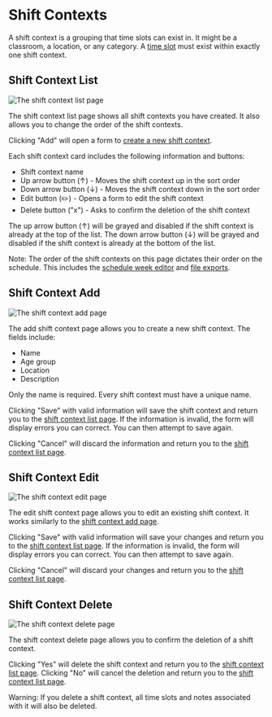 # Shift Contexts

A shift context is a grouping that time slots can exist in. It might be a
classroom, a location, or any category. A [time slot](6.1_time_slots.md) must
exist within exactly one shift context.

## Shift Context List

![The shift context list page](images/shift_context_list.png)

The shift context list page shows all shift contexts you have created. It also
allows you to change the order of the shift contexts.

Clicking "Add" will open a form to
[create a new shift context](#shift-context-add).

Each shift context card includes the following information and buttons:

- Shift context name
- Up arrow button (&uparrow;) - Moves the shift context up in the sort order
- Down arrow button (&downarrow;) - Moves the shift context down in the sort
  order
- Edit button (✏️) - Opens a form to edit the shift context
- Delete button ("x") - Asks to confirm the deletion of the shift context

The up arrow button (&uparrow;) will be grayed and disabled if the shift context
is already at the top of the list. The down arrow button (&downarrow;) will be
grayed and disabled if the shift context is already at the bottom of the list.

Note: The order of the shift contexts on this page dictates their order on the
schedule. This includes the
[schedule week editor](./6_schedule.md#schedule-week-editor) and
[file exports](./6_schedule.md#schedule-export).

## Shift Context Add

![The shift context add page](images/shift_context_add.png)

The add shift context page allows you to create a new shift context. The fields
include:

- Name
- Age group
- Location
- Description

Only the name is required. Every shift context must have a unique name.

Clicking "Save" with valid information will save the shift context and return
you to the [shift context list page](#shift-context-list). If the information is
invalid, the form will display errors you can correct. You can then attempt to
save again.

Clicking "Cancel" will discard the information and return you to the
[shift context list page](#shift-context-list).

## Shift Context Edit

![The shift context edit page](images/shift_context_edit.png)

The edit shift context page allows you to edit an existing shift context. It
works similarly to the [shift context add page](#shift-context-add).

Clicking "Save" with valid information will save your changes and return you to
the [shift context list page](#shift-context-list). If the information is
invalid, the form will display errors you can correct. You can then attempt to
save again.

Clicking "Cancel" will discard your changes and return you to the
[shift context list page](#shift-context-list).

## Shift Context Delete

![The shift context delete page](images/shift_context_delete.png)

The shift context delete page allows you to confirm the deletion of a shift
context.

Clicking "Yes" will delete the shift context and return you to the
[shift context list page](#shift-context-list). Clicking "No" will cancel the
deletion and return you to the [shift context list page](#shift-context-list).

Warning: If you delete a shift context, all time slots and notes associated with
it will also be deleted.

